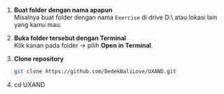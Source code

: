 1. **Buat folder dengan nama apapun**  
   Misalnya buat folder dengan nama `Exercise` di drive D:\ atau lokasi lain yang kamu mau.

2. **Buka folder tersebut dengan Terminal**  
   Klik kanan pada folder → pilih **Open in Terminal**.

3. **Clone repository**  
   ```bash
   git clone https://github.com/DedekBaliLove/UXAND.git

4. cd UXAND
